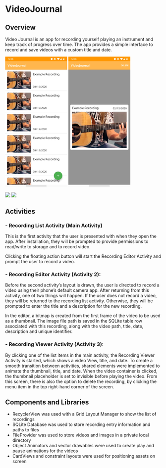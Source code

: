 # VideoJournal

## Overview

Video Journal is an app for recording yourself playing an instrument and keep track of progress over time.
The app provides a simple interface to record and save videos with a custom title and date.

<img src="/media/list_screenshot.jpg" width="200"> <img src="/media/viewer_screenshot.jpg" width="200">

<img src="/media/selecting_items.gif" width="200"> <img src="/media/playing.gif" width="200">

## Activities

### - Recording List Activity (Main Activity)
This is the first activity that the user is presented with when they open the app. After installation, they will be prompted to provide permissions to read/write to storage and to record video.

Clicking the floating action button will start the Recording Editor Activity and prompt the user to record a video.

### - Recording Editor Activity (Activity 2):
Before the second activity’s layout is drawn, the user is directed to record a video using their phone’s default camera app. After returning from this activity, one of two things will happen. If the user does not record a video, they will be returned to the recording list activity. Otherwise, they will be prompted to enter the title and a description for the new recording. 

In the editor, a bitmap is created from the first frame of the video to be used as a thumbnail. The image file path is saved in the SQLite table row associated with this recording, along with the video path, title, date, description and unique identifier.

### - Recording Viewer Activity (Activity 3):
By clicking one of the list items in the main activity, the Recording Viewer Activity is started, which shows a video View, title, and date. To create a smooth transition between activities, shared elements were implemented to animate the thumbnail, title, and date. When the video container is clicked, the thumbnail placeholder is set to invisible before playing the video. From this screen, there is also the option to delete the recording, by clicking the menu item in the top right-hand corner of the screen.

## Components and Libraries

- RecyclerView was used with a Grid Layout Manager to show the list of recordings
- SQLite Database was used to store recording entry information and paths to files
- FileProvider was used to store videos and images in a private local directory 
- Object Animators and vector drawables were used to create play and pause animations for the videos
- CardViews and constraint layouts were used for positioning assets on screen
